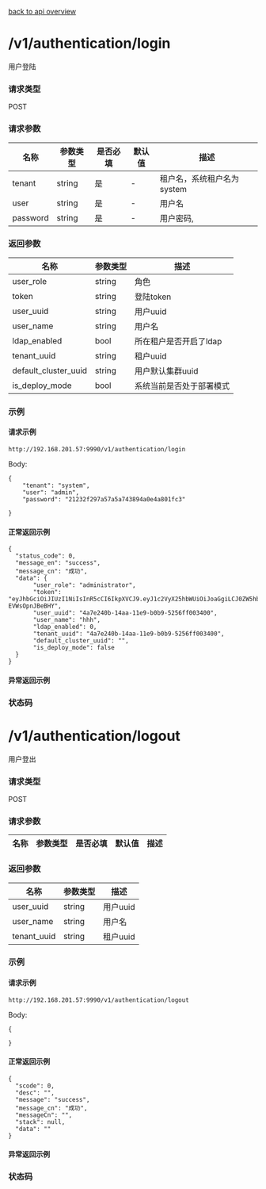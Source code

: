 [back to api overview](../api_overview.md#api)


# /v1/authentication/login
用户登陆
### 请求类型
POST

### 请求参数

 名称 | 参数类型 | 是否必填 | 默认值 | 描述 
--- |---|---|--- |---
 tenant|string| 是|-| 租户名，系统租户名为system
 user|string|是|-|用户名
 password|string|是|-|用户密码,
 

### 返回参数

名称|参数类型|描述 
---|---|---
user_role|string|角色
token|string|登陆token
user_uuid|string|用户uuid
user_name|string|用户名
ldap_enabled|bool|所在租户是否开启了ldap
tenant_uuid|string|租户uuid
default_cluster_uuid|string|用户默认集群uuid
is_deploy_mode|bool|系统当前是否处于部署模式

### 示例

#### 请求示例
```
http://192.168.201.57:9990/v1/authentication/login
```
Body:
```
{	
    "tenant": "system",
    "user": "admin",
    "password": "21232f297a57a5a743894a0e4a801fc3"
    
}
```

#### 正常返回示例
```
{
  "status_code": 0,
  "message_en": "success",
  "message_cn": "成功",
  "data": {
       "user_role": "administrator",
       "token": "eyJhbGciOiJIUzI1NiIsInR5cCI6IkpXVCJ9.eyJ1c2VyX25hbWUiOiJoaGgiLCJ0ZW5hbnQiOiI0YTdlMjQwYi0xNGFhLTExZTktYjBiOS01MjU2ZmYwMDM0MDAiLCJ1c2VyX3V1aWQiOiI0YTdlMjQwYi0xNGFhLTExZTktYjBiOS01MjU2ZmYwMDM0MDAiLCJyb2xlIjoiYWRtaW5pc3RyYXRvciIsImV4cCI6MTU0NzQwNjU0MCwiaWF0IjoxNTQ3MTA2NTQwfQ.7gTOb26ZxA22fJBuP0WLNammEcrvd-EVWsOpnJBeBHY",
       "user_uuid": "4a7e240b-14aa-11e9-b0b9-5256ff003400",
       "user_name": "hhh",
       "ldap_enabled": 0,
       "tenant_uuid": "4a7e240b-14aa-11e9-b0b9-5256ff003400",
       "default_cluster_uuid": "",
       "is_deploy_mode": false
  }
}
```

#### 异常返回示例

### 状态码

# /v1/authentication/logout
用户登出
### 请求类型
POST

### 请求参数

 名称 | 参数类型 | 是否必填 | 默认值 | 描述 
--- |---|---|--- |---

 

### 返回参数

名称|参数类型|描述 
---|---|---
user_uuid|string|用户uuid
user_name|string|用户名
tenant_uuid|string|租户uuid

### 示例

#### 请求示例
```
http://192.168.201.57:9990/v1/authentication/logout
```
Body:
```
{	
 
}
```

#### 正常返回示例
```
{
  "scode": 0,
  "desc": "",
  "message": "success",
  "message_cn": "成功",
  "messageCn": "",
  "stack": null,
  "data": ""
}
```

#### 异常返回示例

### 状态码